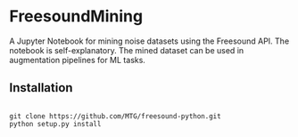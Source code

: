 # FreesoundMining
A Jupyter Notebook for mining noise datasets using the Freesound API. The notebook is self-explanatory. The mined dataset can be used in augmentation pipelines for ML tasks. 

## Installation

```shell

git clone https://github.com/MTG/freesound-python.git
python setup.py install

```

